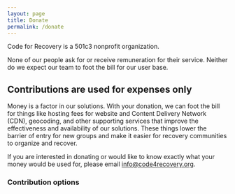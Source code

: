 ```yaml
---
layout: page
title: Donate
permalink: /donate
---
```


Code for Recovery is a 501c3 nonprofit organization.

None of our people ask for or receive remuneration for their service. Neither do we expect our team to foot the bill for our user base.

## Contributions are used for expenses only

Money is a factor in our solutions. With your donation, we can foot the bill for things like hosting fees for website and Content Delivery Network (CDN), geocoding, and other supporting services that improve the effectiveness and availability of our solutions. These things lower the barrier of entry for new groups and make it easier for recovery communities to organize and recover.

If you are interested in donating or would like to know exactly what your money would be used for, please email [info@code4recovery.org](mailto:info@code4recovery.org).

<style type="text/css">
    #donations-grid button {
        background-color: #6772E5;
        color: #FFF;
        padding: 8px 12px;
        border: 0;
        border-radius: 4px;
        font-size: 1em;
        cursor: pointer;
        width: 100%;
    }

    #donations-grid button:hover {
        background-color: #525BB7;
    }

    #donations-grid table {
        text-align: center;
    }

    #donations-error {
        color: red;
        margin-bottom: 1em;
    }
</style>

### Contribution options

<div id="donations-error"></div>
<div id="donations-grid"></div>

<script src="https://js.stripe.com/v3"></script>
<script src="/donations.js"></script>
